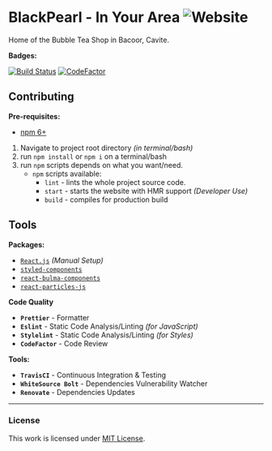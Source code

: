 # BlackPearl - In Your Area ![Website](https://img.shields.io/website?down_color=red&down_message=maintenance&style=for-the-badge&up_color=green&up_message=online&url=https%3A%2F%2Fblackpearl.now.sh)

Home of the Bubble Tea Shop in Bacoor, Cavite.

**Badges:**

[![Build Status](https://travis-ci.com/jhdcruz/BlackPearl-website.svg?token=fiiouVpFksoACZRN1N2B&branch=master)](https://travis-ci.com/jhdcruz/BlackPearl-website) [![CodeFactor](https://www.codefactor.io/repository/github/jhdcruz/blackpearl-website/badge?s=7e5544986aaa83e6666d1f2fb79fb34e296fc487)](https://www.codefactor.io/repository/github/jhdcruz/blackpearl-website)

## Contributing

**Pre-requisites:**

- [npm 6+](https://nodejs.org/en/download/)

1.  Navigate to project root directory _(in terminal/bash)_
2.  run `npm install` or `npm i` on a terminal/bash
3.  run `npm` scripts depends on what you want/need.
    - `npm` scripts available:
      - `lint` - lints the whole project source code.
      - `start` - starts the website with HMR support _(Developer Use)_
      - `build` - compiles for production build

## Tools

**Packages:**

- [`React.js`](https://reactjs.org) *(Manual Setup)*
- [`styled-components`](https://www.styled-components.com/)
- [`react-bulma-components`](https://github.com/couds/react-bulma-components)
- [`react-particles-js`](https://www.npmjs.com/package/react-particles-js)

**Code Quality**

- **`Prettier`** - Formatter
- **`Eslint`** - Static Code Analysis/Linting _(for JavaScript)_
- **`Stylelint`** - Static Code Analysis/Linting _(for Styles)_
- **`CodeFactor`** - Code Review

**Tools:**

- **`TravisCI`** - Continuous Integration & Testing
- **`WhiteSource Bolt`** - Dependencies Vulnerability Watcher
- **`Renovate`** - Dependencies Updates

---

### License

This work is licensed under [MIT License](/LICENSE.txt).
